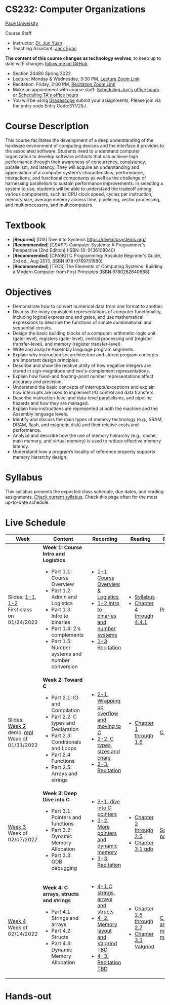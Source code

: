 # CS232: Computer Organizations
[Pace University](http://www.pace.edu)

Course Staff
* Instructor: [Dr. Jun Yuan](http://csis.pace.edu/~jyuan2/)
* Teaching Assistant: [Jack Egan](mailto:je19513n@pace.edu)

**The content of this course changes as technology evolves**, to keep up to date with changes [follow me on GitHub](https://github.com/jyuan2pace/CS232S21).

* Section 24480 Spring 2022
* Lecture: Monday & Wednesday, 3:30 PM, [Lecture Zoom Link](https://pace.zoom.us/j/6313313504?pwd=bUJtV3NUUlBiZVNKTThTRHBoMi84Zz09) 
* Recitation: Friday, 2:00 PM, [Recitation Zoom Link](https://pace.zoom.us/j/99718900621?pwd=QXM2VE5QYmY4YkVPN1RNNG5mWnp6Zz09) 
* Make an appointment with course staff: [Scheduling Jun's office hours](https://slotted.co/junsofficehoursf2021) or [Scheduling TA's office hours](https://slotted.co/jackofficehour2022s)
* You will be using [Gradescope](https://www.gradescope.com/) submit your assignments, Please join via the entry code Entry Code:3YV25J. 

# Course Description

This course facilitates the development of a deep understanding of the hardware environment of computing devices and the interface it provides to the associated software. Students need to understand computer organization to develop software artifacts that can achieve high performance through their awareness of concurrency, consistency, parallelism, and latency. They will acquire an understanding and appreciation of a computer system’s characteristics, performance, interactions, and functional components as well as the challenge of harnessing parallelism to sustain performance improvements. In selecting a system to use, students will be able to understand the tradeoff among various components, such as CPU clock speed, cycles per instruction, memory size, average memory access time, pipelining, vector processing, and multiprocessors, and multicomputers.

# Textbook

* [**Required**] [DIS] Dive into Systems https://diveintosystems.org/
* [**Recommended**] [CSAPP] Computer Systems: A Programmer's Perspective (2nd Edition) (ISBN-10: 0136108040)
* [**Recommended**] [CPABG] C Programming: Absolute Beginner's Guide, 3rd ed., Aug 2013, (ISBN 978-0789751980)
* [**Recommended**] [TECS] The Elements of Computing Systems: Building a Modern Computer from First Principles (ISBN:9780262640688)

# Objectives

* Demonstrate how to convert numerical data from one format to another.
* Discuss the many equivalent representations of computer functionality, including logical expressions and gates, and use mathematical expressions to describe the functions of simple combinational and sequential circuits.
* Design the basic building blocks of a computer: arithmetic-logic unit (gate-level), registers (gate-level), central processing unit (register transfer-level), and memory (register transfer-level).
* Write and analyze Assembly language program segments.
* Explain why instruction set architecture and stored program concepts are important design principles.
* Describe and show the relative utility of how negative integers are stored in sign-magnitude and two's-complement representations.
* Explain how fixed-and floating-point number representations affect accuracy and precision.
* Understand the basic concepts of interrupts/exceptions and explain how interrupts are used to implement I/O control and data transfers.
* Describe instruction-level and data-level parallelisms, and pipeline hazards and how they are managed.
* Explain how instructions are represented at both the machine and the Assembly language levels.
* Identify and discuss the main types of memory technology (e.g., SRAM, DRAM, flash, and magnetic disk) and their relative costs and performance.
* Analyze and describe how the use of memory hierarchy (e.g., cache, main memory, and virtual memory) is used to reduce effective memory latency.
* Understand how a program’s locality of reference property supports memory hierarchy design.

# Syllabus
This syllabus presents the expected class schedule, due dates, and reading assignments. [Check current syllabus](https://docs.google.com/document/d/1tY0xz3trLsnmk1nJAKJzn5bmLSZ_j0fctNJq0pij0oo/edit?usp=sharing). Check this page often for the most up-to-date schedule.

# Live Schedule
Week|Content|Recording|Reading|Recitation|Deadline
---|---|---|---|---|---
Slides: [1-1](https://docs.google.com/presentation/d/1X5rzupXoHWVoWpC2XZCbbmy0O5AmgOojFrUEjJ0ctZE/edit?usp=sharing), [1-2](https://docs.google.com/presentation/d/1uFlCkQuElGE7tZ6Rc8n5o6KZxNuyXoPHjc0rRZsMjis/edit?usp=sharing)<br>First class on 01/24/2022| **Week 1: Course Intro and Logistics** <ul><li>Part 1.1: Course Overview<li>Part 1.2: Admin and Logistics <li>Part 1.3: Intro to binaries <li>Part 1.4: 2's complements <li>Part 1.5: Number systems and number conversion</ul> |<ul><li>[1-1 Course Overview & Logistics](https://pace.hosted.panopto.com/Panopto/Pages/Viewer.aspx?id=2070e53f-8e3c-4adc-a74c-ae290125c2e9) <li>[1-2 Intro to binaries and number systems](https://pace.hosted.panopto.com/Panopto/Pages/Viewer.aspx?id=6212a604-641f-4177-8f06-ae2a0019b730) <li>[1-3 Recitation](https://pace.hosted.panopto.com/Panopto/Pages/Viewer.aspx?id=f0542275-9c4b-45ac-9ce5-ae2b0157f2df)</ul>|<ul> <li> [Syllabus](https://docs.google.com/document/d/1tY0xz3trLsnmk1nJAKJzn5bmLSZ_j0fctNJq0pij0oo/edit?usp=sharing) <li>[Chapter 4 through 4.4.1](https://diveintosystems.org/singlepage/#_binary_and_data_representation) </ul>| [Problems](https://docs.google.com/document/d/1hlvTQsoCmB3ErDjWcwicJHDQbfr0NtH8hGALLUAmzP4/edit?usp=sharing) | None
Slides: [Week 2](https://docs.google.com/presentation/d/1yGjgLfGiuos4kI0qIr0tgvyBC0jmDA-K98YP8CBTALo/edit?usp=sharing) demo: [repl](https://replit.com/join/beundphlhm-junyuan2)<br>Week of 01/31/2022 | **Week 2: Toward C** <ul><li>	Part 2.1: IO and Compilation <li>Part 2.2: C types and Declaration <li>Part 2.3: Conditionals and Loops<li>Part 2.4: Functions <li>Part 2.5: Arrays and strings</ul> |<ul><li>[2-1. Wrapping up overflow and moving to C](https://pace.hosted.panopto.com/Panopto/Pages/Viewer.aspx?id=564bdb62-1d03-4431-a9af-ae2f00291aec) <li> [2-2. C types, sizes and chars](https://pace.hosted.panopto.com/Panopto/Pages/Viewer.aspx?id=196e00e6-3a4e-47c2-8b0b-ae3100530e14) <li> [2-3. Recitation](https://pace.hosted.panopto.com/Panopto/Pages/Viewer.aspx?id=d6107658-f9f9-46c4-93a4-ae32016aace5) </ul>|<ul> <li>[Chapter 1 through 1.6](https://diveintosystems.org/singlepage/#_by_the_c_by_the_c_by_the_beautiful_c) </ul>|[C Exercises](https://docs.google.com/document/d/12Gu9S2vv4zO8jodHZoiNQJpzNLYf-phBOm8H_Uaq7Rg/edit?usp=sharing)  | <ul><li>Assignment#1 due 02/06/2022 <li> [Assignment#2](https://docs.google.com/document/d/1LLdGeYY5mjy_JS8WO5phAKSk1DzdpKyODTSp7bciUfo/edit?usp=sharing) is out, due 02/13/2022 </ul>
[Week 3](https://docs.google.com/presentation/d/1o0SkO9OIf5hQc6rMf2fD0WI26aJ1ucMqgZaYY3_Jb3M/edit?usp=sharing)<br>Week of 02/07/2022 | **Week 3: Deep Dive into C** <ul><li>	Part 3.1: Pointers and functions <li>Part 3.2: Dynamic Memory Allocation <li>Part 3.3: GDB debugging</ul> |<ul><li>[3-1. dive into C pointers](https://pace.hosted.panopto.com/Panopto/Pages/Viewer.aspx?id=cf76e90c-0906-46b8-b525-ae3600464630) <li> [3-2. More pointers and dynamic memory](https://pace.hosted.panopto.com/Panopto/Pages/Viewer.aspx?id=f7914c6d-7708-4489-9c73-ae38012cd4ed) <li> [3-3. Recitation](https://pace.hosted.panopto.com/Panopto/Pages/Viewer.aspx?id=19029100-0145-4841-b543-ae39016ac4c8) </ul>|<ul> <li>[Chapter 2 through 2.5](https://diveintosystems.org/antora/diveintosystems/1.0/C_depth/index.html) <li>[Chapter 3.1 gdb](https://diveintosystems.org/singlepage/#_debugging_with_gdb)</ul>|[Scope & C pointers](https://docs.google.com/document/d/1SE4gPBtIcPd6UdCxmXSCy6ySbkMJuT56KOH2ZP28Y7A/edit?usp=sharing)  | <ul><li> [Assignment#3](https://docs.google.com/document/d/15Z7hWvDVP7zBUTnwcE472bg2a2_xSATufmR7QYfJJns/edit?usp=sharing) is out, due 02/20/2022 <li>Assignment#2 due 02/13/2022 </ul>
[Week 4](https://kami.app/T0vE6O6pVCRx)<br>Week of 02/14/2022 | **Week 4: C arrays, structs and strings**  <ul><li>	Part 4.1: Strings and arrays <li>Part 4.2: Structs <li>Part 4.3: Dynamic Memory Allocation </ul> |<ul><li>[4-1.C strings, arrays and structs](https://pace.hosted.panopto.com/Panopto/Pages/Viewer.aspx?id=19fc5f53-6939-4d7b-a7ae-ae3d001202bd) <li> [4-2. Memory layout and Valgrind TBD]() <li> [4-3. Recitation TBD]()| <ul> <li>[Chapter 2.5 through 2.7](https://diveintosystems.org/antora/diveintosystems/1.0/C_depth/index.html)<li>[Chapter 3.3 Valgrind](https://diveintosystems.org/antora/diveintosystems/1.0/C_debug/valgrind.html)</ul>|[C pointers and meomory management](https://docs.google.com/document/d/1VnHSKFIKskJaz3wd9FjwsNZCWT2ZRytYkMh3nyY0icQ/edit?usp=sharing)  | <ul><li>Assignment#3 due 02/20/2022</ul>
 <!--
[Week 5]()<br>Week of 02/22/2021 | **Week 5: Advanced C**  <ul><li>	Part 5.1: Little Endian <li>Part 5.2: C library <li>Part 5.3: Study case of vector <li>Part 5.4:Floating point representation</ul> |<ul><li>[5-1.github & recap on exercises](https://pace.hosted.panopto.com/Panopto/Pages/Viewer.aspx?id=a8ac211a-07ea-46e9-abe7-acd7017b17a1) <li> [5-2. Study case of vector: linking and compilation](https://pace.hosted.panopto.com/Panopto/Pages/Viewer.aspx?id=f03a752b-35dc-4043-9d2f-acda00056797) <li> [5-3. Recitation](https://pace.hosted.panopto.com/Panopto/Pages/Viewer.aspx?id=f8b29f30-cc96-4a1d-87f2-acdb0179c227)| <ul> <li>[Chapter 2.8 through 2.9](https://diveintosystems.org/antora/diveintosystems/1.0/C_depth/IO.html)<li>[Chapter 4.7 through 4.8](https://diveintosystems.org/antora/diveintosystems/1.0/Binary/byte_order.html)</ul>|[Trace your code in memory](https://docs.google.com/document/d/1t8WpPg0symO4YQNFuR2_vsoT_ZmDqrhbXbx9adVXnsQ/edit?usp=sharing)  | <ul><li>Assignment#4 due 02/28/2021 <li>[Assignment#5](https://docs.google.com/document/d/1m6qtW2PV-Lqdh4h5kSLSmgcA3Go4r-2eXvce9AJciFU/edit?usp=sharing) is out</ul>  
[Week 6](https://docs.google.com/presentation/d/1x6UZwy0v-K0q-WA9LLrLv6UpR_gSGmid4OaWOmDO87U/edit?usp=sharing)<br>Week of 03/01/2021 | **Week 6: C wrap up and intro to logic gates**  <ul><li>	Part 6.1: Shared objects <li>Part 6.2: Floating point numbers <li>Part 6.3: Review <li>Part 6.4: Intro to logic gates</ul> |<ul><li>[6-1.Shared libraries wrap-up and floating point](https://pace.hosted.panopto.com/Panopto/Pages/Viewer.aspx?id=728980da-ead5-4c84-ad51-acdf003793f0) <li> [6-2. Review and intro to logic gates](https://pace.hosted.panopto.com/Panopto/Pages/Viewer.aspx?id=e9e59c61-742c-4b4b-a2b3-ace001869381) <li> [6-3. Recitation](https://pace.hosted.panopto.com/Panopto/Pages/Viewer.aspx?id=00d69fdc-eea1-4f40-8011-ace20159aa52) </ul>|<ul><li>  [Chapter 5.1 through 5.4](https://diveintosystems.org/antora/diveintosystems/1.0/Arch/index.html)<li> [Chapter 4.8](https://diveintosystems.org/antora/diveintosystems/1.0/Binary/floating_point.html)</ul>|[No new exercises/submission, review time]()  | <ul><li>Nothing due. Catch-up week before midterm <li>[Bonus assignment](https://docs.google.com/document/d/1bqwQryrkLXh3WGXiLZ7CdpFYPpPQt8d4ZuOhLg_d24U/edit?usp=sharing) is out</ul>   
[Week 7](https://docs.google.com/presentation/d/1U-k2dnh1etsfGuuT7MWK9GBM8Dv-D4s_OVPRsEpvXk8/edit?usp=sharing)<br>Week of 03/08/2021 | **Week 7: Intro to computer architecture and midterm**  <ul><li>	Part 7.1: Intro to computer architecture <li>Part 7.2: Midterm review <li>Part 7.3: Midterm exam in class</ul> |<ul><li>[7-1.Intro to computer architecture and midterm](https://pace.hosted.panopto.com/Panopto/Pages/Viewer.aspx?id=45631ea9-eef6-424e-b6f8-ace600033a1c) <li> [7-2. Midterm Exam in-class]() <li> [7-3. Recitation](https://pace.hosted.panopto.com/Panopto/Pages/Viewer.aspx?id=63455542-bbaf-42ec-84f7-ace9014bc9e8) </ul>|<ul><li>  [Chapter 5.1 through 5.4](https://diveintosystems.org/antora/diveintosystems/1.0/Arch/index.html)</ul>|<ul><li>[Recitation#7 slides](https://github.com/jyuan2pace/CS232S21/blob/main/demo/week7/Recitation%237%20slides.pdf) <li> [Struct and pointer exercises: Linked List](https://docs.google.com/document/d/1WR_ubDZ-GQG6gjiRXZZcowiOkSnKdW_QM0zpex0SazY/edit?usp=sharing) <li> [Iris's solution](https://github.com/jyuan2pace/CS232S21/blob/main/demo/week7/ll_cycle_solution.c) </ul>  | <ul> <li>[Bonus assignment](https://docs.google.com/document/d/1bqwQryrkLXh3WGXiLZ7CdpFYPpPQt8d4ZuOhLg_d24U/edit?usp=sharing) due 03/14</ul>  
[Week 8](https://docs.google.com/presentation/d/13rmlQeRCrHQ4rgH5SlNTRqA6SkNtKWcqAh1k7V3ePWs/edit?usp=sharing)<br>Week of 03/15/2021 | **Week 8: Combinational Logic Gates**  <ul><li>	Part 8.1: Midterm Retrospection <li>Part 8.2: Logic gates review <li>Part 8.3: Adders <li> Part 8.4: Mux/DeMux </ul> |<ul><li>[8-1. Digital logic gates and nand game](https://pace.hosted.panopto.com/Panopto/Pages/Viewer.aspx?id=9c56d114-302d-4bec-acd1-acec018347e0) <li> [8-2. Arithmetic logic gates](https://pace.hosted.panopto.com/Panopto/Pages/Viewer.aspx?id=94b50d66-196b-4830-8f81-acee017a997f) <li> [8-3. Recitation](https://pace.hosted.panopto.com/Panopto/Pages/Viewer.aspx?id=e194b529-78e9-49db-90dc-acf0016631f2) </ul>|<ul><li>  [Chapter 5.1 through 5.4](https://diveintosystems.org/antora/diveintosystems/1.0/Arch/index.html) <li>  [TECS] Chapter 2 </ul>|<ul> <li> [More linked list interview exercises](https://docs.google.com/document/d/1CroB9fiz8VL4Mg3-Ga9rvAG_aa9sHWyL_gvhX9-bhnk/edit) <li>[Iris's solution](https://github.com/jyuan2pace/CS232S21/blob/main/demo/list_solution.c)</ul>  | <ul> <li>[Assignment 5](https://docs.google.com/document/d/1m6qtW2PV-Lqdh4h5kSLSmgcA3Go4r-2eXvce9AJciFU/edit?usp=sharing) due noon 03/22</ul> 
[Week 9]()<br>Week of 03/22/2021 | **Week 9: Combinational Logic Gates to ALU**  <ul><li>	Part 9.1: Selector and Switch <li>Part 9.2: Expanding 2-way 1-bit selector to Multi-way Multi-bit selector <li>Part 9.3: Unary ALU <li> Part 9.4: ALU </ul> |<ul><li>[9-1. Multi-bit Multi-way Mux](https://pace.hosted.panopto.com/Panopto/Pages/Viewer.aspx?id=4b7f6ae0-5da5-4790-b760-acf4004f5dac) <li> [9-2. ALU ALU ALU](https://pace.hosted.panopto.com/Panopto/Pages/Viewer.aspx?id=520bd91f-84bb-4de8-b047-acf501843ae2) <li> [9-3. Recitation](https://pace.hosted.panopto.com/Panopto/Pages/Viewer.aspx?id=07594ecf-4c7a-4af3-bfa6-acf70147907c) </ul>|<ul><li>  [TECS] Chapter 2-3 </ul>|<ul> <li> [Mux Application](https://docs.google.com/document/d/174UR4qilFQC3Xyt3ezNvitQ9mo_Eah0uOWhNenzYg9E/edit?usp=sharing) </ul>  | <ul> <li>[Assignment 6](https://docs.google.com/document/d/1Jp_M_JVdQdCSn-51lMWwJzWwgO0omSz4-mM7L5J7DgU/edit?usp=sharing) due noon 04/05</ul>
[Week 10](https://kami.app/ts3HSqSxoUpa)<br>Week of 03/29/2021 | **Week 10: Sequential logic gates to RAM**  <ul><li>	Part 10.1: Wrap up ALU <li>Part 10.2: Flip-lops, latches and clocks <li>Part 10.3: Registers <li> Part 10.4: Memory <li> Part 10.5: Program Counter </ul> |<ul><li>[10-1. ALU opcode and intro to latch](https://pace.hosted.panopto.com/Panopto/Pages/Viewer.aspx?id=fac0186b-5c45-46de-8b5d-acfa017bd384) <li> [10-2. RAM](https://pace.hosted.panopto.com/Panopto/Pages/Viewer.aspx?id=536dfa13-651e-47aa-8469-acfc01774c98) <li> [10-3. Recitation]() </ul>|<ul><li>  [TECS] Chapter 3 </ul>|<ul> <li> [Mini ALU](https://docs.google.com/document/d/1y_q6pmYXOOxIUwrQD-Wb5WClidf60E_vuo4kuYVhb6I/edit?usp=sharing) </ul>  | <ul> <li>[Assignment 6](https://docs.google.com/document/d/1Jp_M_JVdQdCSn-51lMWwJzWwgO0omSz4-mM7L5J7DgU/edit?usp=sharing) due noon 04/05</ul> 
[Week 11](https://docs.google.com/presentation/d/1TPl1UB28zvQ6WPBDMqffpt83IHeHhf7wEDXcbsnFK5U/edit?usp=sharing)<br>Week of 04/05/2021 | **Week 11: Computer Archtecture and machine code**  <ul><li>	Part 11.1: Wrap up RAM <li>Part 11.2: Revisit computer arch <li>Part 11.3: Intro to machine code <li> Part 11.4: Memory hierarchy<li> Part 11.5: Assembly </ul> |<ul><li>[11-1. Machine code and computer arch_1](https://pace.hosted.panopto.com/Panopto/Pages/Viewer.aspx?id=8ea98f09-8b66-475a-9324-ad010186f3a7) <li> [11-2. Machine code and computer arch_2](https://pace.hosted.panopto.com/Panopto/Pages/Viewer.aspx?id=1ba0f744-9f20-4ac5-998a-ad03017fb720) <li> [11-3. Recitation](https://pace.hosted.panopto.com/Panopto/Pages/Viewer.aspx?id=5183df96-ffe3-421f-baf7-ad05013a4da8) </ul>|<ul><li>  [TECS] Chapter 4 </ul>|<ul> <li> [Von neumann model exercise](https://docs.google.com/document/d/1R8CU5QMbi-svEOYwb8nS9DAuf9DhWIG3ev124u_RQgU/edit?usp=sharing) </ul>  | <ul> <li>[Assignment 7](https://docs.google.com/document/d/1rfpLvuJe7vX4p2c4EGqYuW-wgduf8CMGrcGKS8jyZaA/edit?usp=sharing) due noon 04/12</ul> 
Week 12<ul><li>[Slides 1](https://docs.google.com/presentation/d/1FfVJA0TwvQbN5w2igKYMSPt_vBIo5Rlrju6BXiRCsGI/edit?usp=sharing)<li>[slides 2](https://drive.google.com/file/d/1bcmHF5ZLZwNeEz3fjdz0xWhDxXzV9WCQ/view?usp=sharing)</ul><br>Week of 04/12/2021 | **Week 12: Intro to X86**  <ul><li>	Part 12.1: CPU controller <li>Part 12.2: Intro to X86 <li>Part 12.3: Function call convention <li> Part 12.4: Condition and jump <li> Part 12.5 Arrays and Structs </ul> |<ul><li>[12-1. Wrap-up CPU and intro to X86](https://pace.hosted.panopto.com/Panopto/Pages/Viewer.aspx?id=6e39a61b-9f22-4ceb-b078-ad080176c179) <li> [12-2. X86 assembly_1](https://pace.hosted.panopto.com/Panopto/Pages/Viewer.aspx?id=17f599d3-b276-4524-b02a-ad0b00023e4c) <li> [12-3. Recitation](https://pace.hosted.panopto.com/Panopto/Pages/Viewer.aspx?id=2ae0f4a6-0500-40d7-8825-ad0c0147a73b) </ul>|<ul><li>  [Chapter 8](https://diveintosystems.org/antora/diveintosystems/1.0/IA32/index.html)   </ul>|<ul> <li> [X86 Arithmetic and data movement](https://docs.google.com/document/d/1KZ4Nf7hXds05sEOkfMFVfN9C2egRAovWw4-RNkAdkxw/edit?usp=sharing) </ul>  | <ul> <li>[assignment 8](https://docs.google.com/document/d/1_DiyTH6LnAMUao-_dKAKVZyYwGWdocCWgORCnXOmuBk/edit?usp=sharing) is out, due noon 04/26/2021 <li>[Bonus assignment 2](https://drive.google.com/file/d/1WX_CTT22yQH2QtCiEiFo1XbQdsGqnhkO/view?usp=sharing) is out, due end of the semester</ul> 
 Week 13<ul><li>[Slides 1](https://kami.app/b1a-xSR-VLB)<li>[slides 2](https://kami.app/6jh-D6r-c3c)</ul><br>Week of 04/19/2021 | **Week 13: X86: Control Flow and Function Convention**  <ul><li>	Part 13.1: Direct and indirect addressing mode <li>Part 13.2: Control flow <li>Part 13.3: Stack <li> Part 13.4: Function Convention and Stack </ul> |<ul><li>[13-1. X86 Control flow and Array](https://pace.hosted.panopto.com/Panopto/Pages/Viewer.aspx?id=c9ff0c77-df4a-4be7-8e55-ad0f0178fe52) <li> [13-2. X86 Function Conventions](https://pace.hosted.panopto.com/Panopto/Pages/Viewer.aspx?id=b167acc8-0645-49d7-9220-ad110186e0bd)</ul>|<ul><li>  [Chapter 8](https://diveintosystems.org/antora/diveintosystems/1.0/IA32/index.html)   </ul>|<ul> <li> No recitation </ul>  | <ul> <li>[assignment 8](https://docs.google.com/document/d/1_DiyTH6LnAMUao-_dKAKVZyYwGWdocCWgORCnXOmuBk/edit?usp=sharing) due noon 04/26/2021 <li>[Bonus assignment 2](https://drive.google.com/file/d/1WX_CTT22yQH2QtCiEiFo1XbQdsGqnhkO/view?usp=sharing) is out, due end of the semester</ul> 
test-->
# Hands-out



